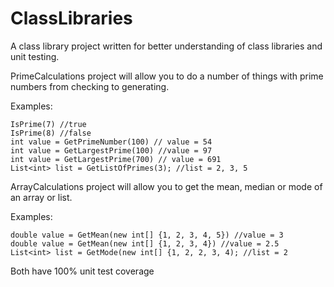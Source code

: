 # ClassLibraries

A class library project written for better understanding of class libraries and unit testing.

PrimeCalculations project will allow you to do a number of things with prime numbers from checking to generating. 

Examples: 

    IsPrime(7) //true
    IsPrime(8) //false
    int value = GetPrimeNumber(100) // value = 54		
    int value = GetLargestPrime(100) //value = 97
    int value = GetLargestPrime(700) // value = 691
    List<int> list = GetListOfPrimes(3); //list = 2, 3, 5


ArrayCalculations project will allow you to get the mean, median or mode of an array or list.

Examples: 	

    double value = GetMean(new int[] {1, 2, 3, 4, 5}) //value = 3
    double value = GetMean(new int[] {1, 2, 3, 4}) //value = 2.5
    List<int> list = GetMode(new int[] {1, 2, 2, 3, 4); //list = 2


Both have 100% unit test coverage
